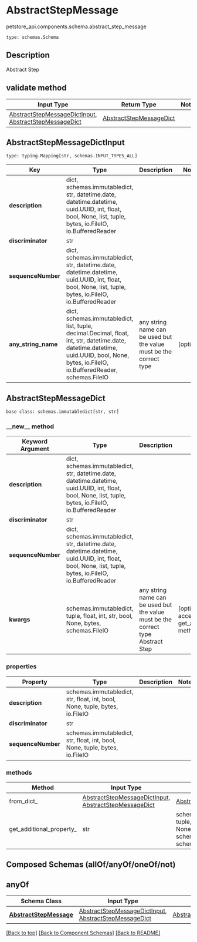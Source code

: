 # AbstractStepMessage
petstore_api.components.schema.abstract_step_message
```
type: schemas.Schema
```

## Description
Abstract Step

## validate method
Input Type | Return Type | Notes
------------ | ------------- | -------------
[AbstractStepMessageDictInput](#abstractstepmessagedictinput), [AbstractStepMessageDict](#abstractstepmessagedict) | [AbstractStepMessageDict](#abstractstepmessagedict) |

## AbstractStepMessageDictInput
```
type: typing.Mapping[str, schemas.INPUT_TYPES_ALL]
```
Key | Type |  Description | Notes
------------ | ------------- | ------------- | -------------
**description** | dict, schemas.immutabledict, str, datetime.date, datetime.datetime, uuid.UUID, int, float, bool, None, list, tuple, bytes, io.FileIO, io.BufferedReader |  |
**discriminator** | str |  |
**sequenceNumber** | dict, schemas.immutabledict, str, datetime.date, datetime.datetime, uuid.UUID, int, float, bool, None, list, tuple, bytes, io.FileIO, io.BufferedReader |  |
**any_string_name** | dict, schemas.immutabledict, list, tuple, decimal.Decimal, float, int, str, datetime.date, datetime.datetime, uuid.UUID, bool, None, bytes, io.FileIO, io.BufferedReader, schemas.FileIO | any string name can be used but the value must be the correct type | [optional]

## AbstractStepMessageDict
```
base class: schemas.immutabledict[str, str]

```
### &lowbar;&lowbar;new&lowbar;&lowbar; method
Keyword Argument | Type | Description | Notes
---------------- | ---- | ----------- | -----
**description** | dict, schemas.immutabledict, str, datetime.date, datetime.datetime, uuid.UUID, int, float, bool, None, list, tuple, bytes, io.FileIO, io.BufferedReader |  |
**discriminator** | str |  |
**sequenceNumber** | dict, schemas.immutabledict, str, datetime.date, datetime.datetime, uuid.UUID, int, float, bool, None, list, tuple, bytes, io.FileIO, io.BufferedReader |  |
**kwargs** | schemas.immutabledict, tuple, float, int, str, bool, None, bytes, schemas.FileIO | any string name can be used but the value must be the correct type Abstract Step | [optional] typed value is accessed with the get_additional_property_ method

### properties
Property | Type | Description | Notes
-------- | ---- | ----------- | -----
**description** | schemas.immutabledict, str, float, int, bool, None, tuple, bytes, io.FileIO |  |
**discriminator** | str |  |
**sequenceNumber** | schemas.immutabledict, str, float, int, bool, None, tuple, bytes, io.FileIO |  |

### methods
Method | Input Type | Return Type | Notes
------ | ---------- | ----------- | ------
from_dict_ | [AbstractStepMessageDictInput](#abstractstepmessagedictinput), [AbstractStepMessageDict](#abstractstepmessagedict) | [AbstractStepMessageDict](#abstractstepmessagedict) | a constructor
get_additional_property_ | str | schemas.immutabledict, tuple, float, int, str, bool, None, bytes, schemas.FileIO, schemas.Unset }} | provides type safety for additional properties

## Composed Schemas (allOf/anyOf/oneOf/not)
## anyOf
Schema Class | Input Type | Return Type
------------ | ---------- | -----------
[**AbstractStepMessage**](#top) | [AbstractStepMessageDictInput](#abstractstepmessagedictinput), [AbstractStepMessageDict](#abstractstepmessagedict) | [AbstractStepMessageDict](#abstractstepmessagedict)

[[Back to top]](#top) [[Back to Component Schemas]](../../../README.md#Component-Schemas) [[Back to README]](../../../README.md)
